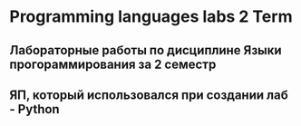 # Programming languages labs 2 Term
## Лабораторные работы по дисциплине Языки прогораммирования за 2 семестр
## ЯП, который использовался при создании лаб - Python

